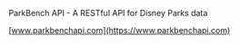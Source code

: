 ParkBench API - A RESTful API for Disney Parks data

[www.parkbenchapi.com](https://www.parkbenchapi.com)